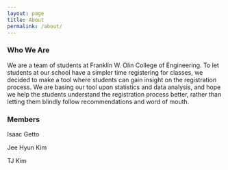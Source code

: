 ```yaml
---
layout: page
title: About
permalink: /about/
---
```


### Who We Are

We are a team of students at Franklin W. Olin College of Engineering. To let students at our school have a simpler time registering for classes, we decided to make a tool where students can gain insight on the registration process. We are basing our tool upon statistics and data analysis, and hope we help the students understand the registration process better, rather than letting them blindly follow recommendations and word of mouth.

### Members

Isaac Getto

Jee Hyun Kim

TJ Kim